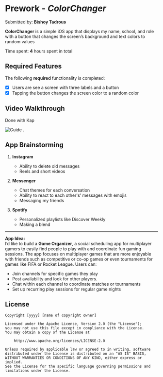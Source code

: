 # Prework - *ColorChanger*

Submitted by: **Bishoy Tadrous**

**ColorChanger** is a simple iOS app that displays my name, school, and role with a button that changes the screen’s background and text colors to random values

Time spent: **4** hours spent in total

## Required Features

The following **required** functionality is completed:

- [x] Users are see a screen with three labels and a button
- [x] Tapping the button changes the screen color to a random color
 
## Video Walkthrough

Done with Kap

![Guide](IOS101-Prework.gif) .

## App Brainstorming 

1. **Instagram**  
   - Ability to delete old messages  
   - Reels and short videos

2. **Messenger**  
   - Chat themes for each conversation  
   - Ability to react to each other's' messages with emojis  
   - Messaging my friends

3. **Spotify**  
   - Personalized playlists like Discover Weekly  
   - Making a blend  

---

**App Idea:**  
I’d like to build a **Game Organizer**, a social scheduling app for multiplayer gamers to easily find people to play with and coordinate fun gaming sessions.
The app focuses on multiplayer games that are more enjoyable with friends such as competitive or co-op games or even tournaments for games like FIFA or Rocket League.
 Users can:  
- Join channels for specific games they play  
- Post availability and look for other players.  
- Chat within each channel to coordinate matches or tournaments  
- Set up recurring play sessions for regular game nights  


## License

    Copyright [yyyy] [name of copyright owner]

    Licensed under the Apache License, Version 2.0 (the "License");
    you may not use this file except in compliance with the License.
    You may obtain a copy of the License at

        http://www.apache.org/licenses/LICENSE-2.0

    Unless required by applicable law or agreed to in writing, software
    distributed under the License is distributed on an "AS IS" BASIS,
    WITHOUT WARRANTIES OR CONDITIONS OF ANY KIND, either express or implied.
    See the License for the specific language governing permissions and
    limitations under the License.
